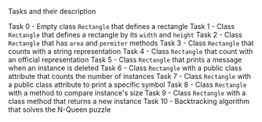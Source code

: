 Tasks and their description

Task 0 - Empty class `Rectangle` that defines a rectangle
Task 1 - Class `Rectangle` that defines a rectangle by its `width` and `height`
Task 2 - Class `Rectangle` that has `area` and `permiter` methods
Task 3 - Class `Rectangle` that counts with a string representation
Task 4 - Class `Rectangle` that count with an official representation
Task 5 - Class `Rectangle` that prints a message when an instance is deleted
Task 6 - Class `Rectangle` with a public class attribute that counts the number of instances
Task 7 - Class `Rectangle` with a public class attribute to print a specific symbol
Task 8 - Class `Rectangle` with a method to compare instance's size 
Task 9 - Class `Rectangle` with a class method that returns a new instance
Task 10 - Backtracking algorithm that solves the N-Queen puzzle 
